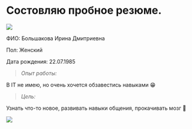 # Состовляю пробное резюме.
![](https://i.pinimg.com/originals/6c/0e/34/6c0e34c3c6813b1ebcd501fdbfcdc56d.jpg)

ФИО: Большакова Ирина Дмитриевна

Пол: Женский

Дата рождения: 22.07.1985

> *Опыт работы:*

В IT не имею, но очень хочется обзавестись навыками &#128513;

> *Цель:*

Узнать что-то новое, развивать навыки общения, прокачивать мозг &#129303;

![](https://thumbs.dreamstime.com/b/%D0%B4%D0%BB%D0%B8%D0%BD%D0%BD%D1%8B%D0%B9-%D0%B3%D0%BE%D1%80%D0%B8%D0%B7%D0%BE%D0%BD%D1%82%D0%B0%D0%BB%D1%8C%D0%BD%D1%8B%D0%B9-%D0%B1%D0%B0%D0%BD%D0%BD%D0%B5%D1%80-%D1%81-%D1%86%D0%B2%D0%B5%D1%82%D1%83%D1%89%D0%B8%D0%BC%D0%B8-%D1%86%D0%B2%D0%B5%D1%82%D0%B0%D0%BC%D0%B8-%D0%B2%D0%B8%D1%88%D0%BD%D0%B5%D0%B2%D0%BE%D0%B3%D0%BE-%D0%B0%D0%B1%D1%80%D0%B8%D0%BA%D0%BE%D1%81%D0%B0-217689509.jpg)



